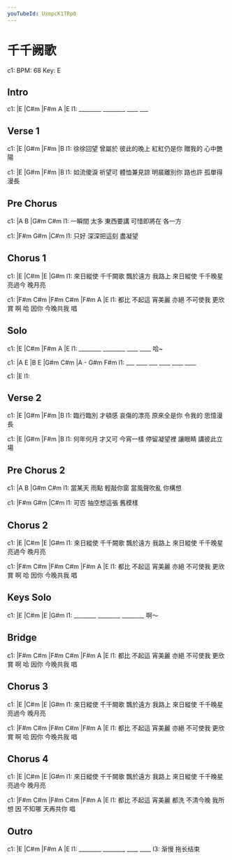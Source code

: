 ```yaml
---
youTubeId: UxmpcK1TRp0
---
```


# 千千阙歌

c1: BPM: 68 Key: E

## Intro

c1: |E       |C#m     |F#m   A  |E
l1:  ________ ________ ____  ___

## Verse 1

c1: |E              |G#m       |F#m              |B
l1:  徐徐回望 曾屬於 彼此的晚上 紅紅仍是你 贈我的 心中艷陽

c1: |E              |G#m       |F#m              |B
l1:  如流傻淚 祈望可 體恤兼見諒 明晨離別你 路也許 孤單得漫長

## Pre Chorus

c1: |A           B        |G#m        C#m
l1:  一瞬間 太多 東西要講  可惜即將在 各一方

c1:     |F#m       G#m      |C#m
l1: 只好 深深把這刻   盡凝望

## Chorus 1

c1:         |E                |C#m            |E              |G#m
l1: 來日縱使 千千闕歌 飄於遠方 我路上 來日縱使 千千晚星 亮過今 晚月亮

c1:     |F#m    C#m        |F#m      C#m      |F#m     A       |E
l1: 都比 不起這 宵美麗 亦絕 不可使我 更欣賞 啊 哈 因你 今晚共我 唱

## Solo

c1: |E       |C#m     |F#m   A   |E
l1:  ________ ________ ____  ____ 哈~

c1: |A   E   |B   E   |G#m   C#m |A - G#m F#m
l1:  ___ ____ ___ ____ ____  ____

c1: |E
l1:

## Verse 2

c1: |E              |G#m       |F#m              |B
l1:  臨行臨別 才頓感 哀傷的漂亮 原來全是你 令我的 思憶漫長

c1: |E              |G#m       |F#m              |B
l1:  何年何月 才又可 今宵一樣   停留凝望裡 讓眼睛 講彼此立場

## Pre Chorus 2

c1: |A           B        |G#m        C#m
l1:  當某天 雨點 輕敲你窗  當風聲吹亂 你構想

c1:     |F#m       G#m      |C#m
l1: 可否 抽空想這張   舊模樣

## Chorus 2

c1:         |E                |C#m            |E              |G#m
l1: 來日縱使 千千闕歌 飄於遠方 我路上 來日縱使 千千晚星 亮過今 晚月亮

c1:     |F#m    C#m        |F#m      C#m      |F#m     A       |E
l1: 都比 不起這 宵美麗 亦絕 不可使我 更欣賞 啊 哈 因你 今晚共我 唱

## Keys Solo

c1: |E       |C#m     |E       |G#m
l1:  ________ ________ ________    啊～

## Bridge

c1:     |F#m    C#m        |F#m      C#m      |F#m     A       |E
l1: 都比 不起這 宵美麗 亦絕 不可使我 更欣賞 啊 哈 因你 今晚共我 唱

## Chorus 3

c1:         |E                |C#m            |E              |G#m
l1: 來日縱使 千千闕歌 飄於遠方 我路上 來日縱使 千千晚星 亮過今 晚月亮

c1:     |F#m    C#m        |F#m      C#m      |F#m     A       |E
l1: 都比 不起這 宵美麗 亦絕 不可使我 更欣賞 啊 哈 因你 今晚共我 唱

## Chorus 4

c1:         |E                |C#m            |E              |G#m
l1: 來日縱使 千千闕歌 飄於遠方 我路上 來日縱使 千千晚星 亮過今 晚月亮

c1:     |F#m    C#m        |F#m      C#m      |F#m     A       |E
l1: 都比 不起這 宵美麗 都洗 不清今晚 我所想 因 不知哪  天再共你 唱

## Outro

c1: |E       |C#m     |F#m   A   |E
l1:  ________ ________ ____  ____
l3:                    渐慢       拖长结束
